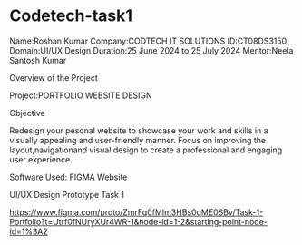 # Codetech-task1

Name:Roshan Kumar
Company:CODTECH IT SOLUTIONS
ID:CT08DS3150   
Domain:UI/UX Design
Duration:25 June 2024 to 25 July 2024
Mentor:Neela Santosh Kumar


Overview of the Project

Project:PORTFOLIO WEBSITE DESIGN

Objective

Redesign your pesonal website to showcase your work and skills in a visually appealing and user-friendly manner.
Focus on improving the layout,navigationand visual design to  create a professional and engaging user experience.

Software Used: FIGMA Website


UI/UX Design Prototype Task 1

https://www.figma.com/proto/ZmrFq0fMIm3HBs0qME0SBv/Task-1-Portfolio?t=Utrf0fNUryXUr4WR-1&node-id=1-2&starting-point-node-id=1%3A2
